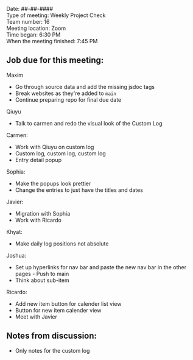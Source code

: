 Date: ##-##-#### <br>
Type of meeting: Weekly Project Check <br>
Team number: 16 <br>
Meeting location: Zoom <br>
Time began: 6:30 PM <br> 
When the meeting finished: 7:45 PM

## Job due for this meeting:
Maxim 
- Go through source data and add the missing jsdoc tags
- Break websites as they're added to ```main```
- Continue preparing repo for final due date

Qiuyu 
- Talk to carmen and redo the visual look of the Custom Log

Carmen:
- Work with Qiuyu on custom log
- Custom log, custom log, custom log
- Entry detail popup

Sophia:
- Make the popups look prettier
- Change the entries to just have the titles and dates

Javier:
- Migration with Sophia
- Work with Ricardo

Khyat:
- Make daily log positions not absolute

Joshua:
- Set up hyperlinks for nav bar and paste the new nav bar in the other pages
       - Push to main
- Think about sub-item

Ricardo:
- Add new item button for calender list view
- Button for new item calender view
- Meet with Javier

## Notes from discussion:
- Only notes for the custom log
